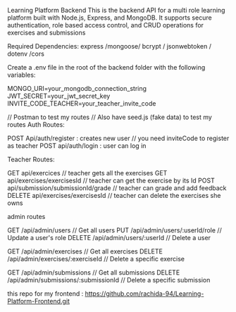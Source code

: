 
Learning Platform Backend
This is the backend API for a multi role learning platform built with Node.js, Express, and MongoDB. It supports secure authentication, role based access control, and CRUD operations for exercises and submissions

Required Dependencies:  express /mongoose/ bcrypt / jsonwebtoken / dotenv /cors


Create a .env file in the root of the backend folder with the following variables:

MONGO_URI=your_mongodb_connection_string
JWT_SECRET=your_jwt_secret_key
INVITE_CODE_TEACHER=your_teacher_invite_code
  
// Postman to test my routes 
// Also have seed.js (fake data) to test my routes
Auth Routes:


POST Api/auth/register : creates new user // you need inviteCode to register as teacher
POST api/auth/login :  user can log in

Teacher Routes:

GET api/exercices                        // teacher gets all the exercises 
GET api/exercises/exercisesId            // teacher can get the exercise by its Id
POST api/submission/submissionId/grade   // teacher can grade and add feedback 
DELETE api/exercises/exercisesId         // teacher can delete the exercises she owns



admin routes

GET    /api/admin/users                   // Get all users
PUT    /api/admin/users/:userId/role      // Update a user's role
DELETE /api/admin/users/:userId           // Delete a user

GET    /api/admin/exercises               // Get all exercises
DELETE /api/admin/exercises/:exerciseId   // Delete a specific exercise

GET    /api/admin/submissions             // Get all submissions
DELETE /api/admin/submissions/:submissionId   // Delete a specific submission




this repo for my frontend : https://github.com/rachida-94/Learning-Platform-Frontend.git
